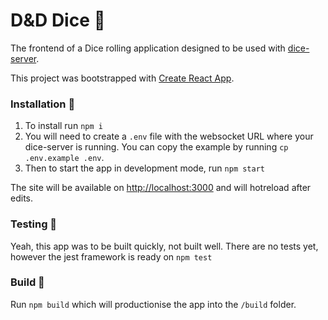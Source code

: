 # D&D Dice 🎲

The frontend of a Dice rolling application designed to be used with [dice-server](https://github.com/DavidSint/dice-server).

This project was bootstrapped with [Create React App](https://github.com/facebook/create-react-app).


### Installation 🔧

1. To install run `npm i`
1. You will need to create a `.env` file with the websocket URL where your dice-server is running. You can copy the example by running `cp .env.example .env`.
1. Then to start the app in development mode, run `npm start`

The site will be available on [http://localhost:3000](http://localhost:3000) and will hotreload after edits.

### Testing 🧪

Yeah, this app was to be built quickly, not built well. There are no tests yet, however the jest framework is ready on `npm test`

### Build 🔨

Run `npm build` which will productionise the app into the `/build` folder.